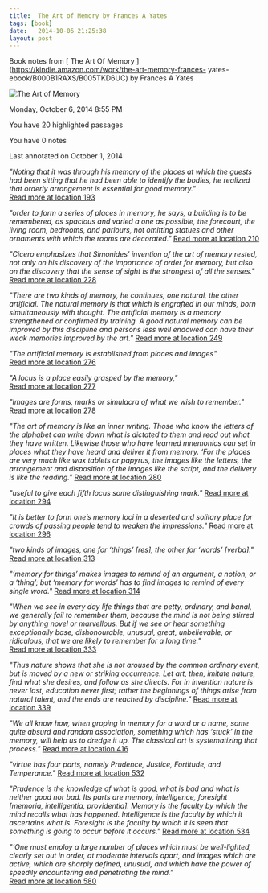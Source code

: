 ```yaml
---
title:  The Art of Memory by Frances A Yates
tags: [book]
date:   2014-10-06 21:25:38
layout: post
---
```

Book notes from [ The Art Of Memory  ](https://kindle.amazon.com/work/the-art-memory-frances-
yates-ebook/B000B1RAXS/B005TKD6UC) by Frances A Yates

![The Art of Memory](http://ecx.images-amazon.com/images/I/51lq3XLHQzL.jpg)

Monday, October 6, 2014 8:55 PM

You have  20  highlighted passages

You have  0  notes

Last annotated on October 1, 2014

*"Noting that it was through his memory of the places at which the guests had
been sitting that he had been able to identify the bodies, he realized that
orderly arrangement is essential for good memory."*  [ Read more at location 193
](kindle://book/?action=open&amp;asin=B005TKD6UC&amp;location=193)

*"order to form a series of places in memory, he says, a building is to be
remembered, as spacious and varied a one as possible, the forecourt, the
living room, bedrooms, and parlours, not omitting statues and other ornaments
with which the rooms are decorated."*  [ Read more at location 210
](kindle://book/?action=open&amp;asin=B005TKD6UC&amp;location=210)

*"Cicero emphasizes that Simonides’ invention of the art of memory rested, not
only on his discovery of the importance of order for memory, but also on the
discovery that the sense of sight is the strongest of all the senses."*  [ Read
more at location 228
](kindle://book/?action=open&amp;asin=B005TKD6UC&amp;location=228)

*"There are two kinds of memory, he continues, one natural, the other
artificial. The natural memory is that which is engrafted in our minds, born
simultaneously with thought. The artificial memory is a memory strengthened or
confirmed by training. A good natural memory can be improved by this
discipline and persons less well endowed can have their weak memories improved
by the art."*  [ Read more at location 249
](kindle://book/?action=open&amp;asin=B005TKD6UC&amp;location=249)

*"The artificial memory is established from places and images"*  [ Read more at
location 276
](kindle://book/?action=open&amp;asin=B005TKD6UC&amp;location=276)

*"A locus is a place easily grasped by the memory,"*  [ Read more at location 277
](kindle://book/?action=open&amp;asin=B005TKD6UC&amp;location=277)

*"Images are forms, marks or simulacra of what we wish to remember."*  [ Read more at location 278
](kindle://book/?action=open&amp;asin=B005TKD6UC&amp;location=278)

*"The art of memory is like an inner writing. Those who know the letters of the
alphabet can write down what is dictated to them and read out what they have
written. Likewise those who have learned mnemonics can set in places what they
have heard and deliver it from memory. ‘For the places are very much like wax
tablets or papyrus, the images like the letters, the arrangement and
disposition of the images like the script, and the delivery is like the
reading."*  [ Read more at location 280
](kindle://book/?action=open&amp;asin=B005TKD6UC&amp;location=280)

*"useful to give each fifth locus some distinguishing mark."*  [ Read more at
location 294
](kindle://book/?action=open&amp;asin=B005TKD6UC&amp;location=294)

*"It is better to form one’s memory loci in a deserted and solitary place for
crowds of passing people tend to weaken the impressions."*  [ Read more at
location 296
](kindle://book/?action=open&amp;asin=B005TKD6UC&amp;location=296)

*"two kinds of images, one for ‘things’ [res], the other for ‘words’ [verba]."*  [
Read more at location 313
](kindle://book/?action=open&amp;asin=B005TKD6UC&amp;location=313)

*"‘memory for things’ makes images to remind of an argument, a notion, or a
‘thing’; but ‘memory for words’ has to find images to remind of every single
word."*  [ Read more at location 314
](kindle://book/?action=open&amp;asin=B005TKD6UC&amp;location=314)

*"When we see in every day life things that are petty, ordinary, and banal, we
generally fail to remember them, because the mind is not being stirred by
anything novel or marvellous. But if we see or hear something exceptionally
base, dishonourable, unusual, great, unbelievable, or ridiculous, that we are
likely to remember for a long time."*  [ Read more at location 333
](kindle://book/?action=open&amp;asin=B005TKD6UC&amp;location=333)

*"Thus nature shows that she is not aroused by the common ordinary event, but is
moved by a new or striking occurrence. Let art, then, imitate nature, find
what she desires, and follow as she directs. For in invention nature is never
last, education never first; rather the beginnings of things arise from
natural talent, and the ends are reached by discipline."*  [ Read more at
location 339
](kindle://book/?action=open&amp;asin=B005TKD6UC&amp;location=339)

*"We all know how, when groping in memory for a word or a name, some quite
absurd and random association, something which has ‘stuck’ in the memory, will
help us to dredge it up. The classical art is systematizing that process."*  [
Read more at location 416
](kindle://book/?action=open&amp;asin=B005TKD6UC&amp;location=416)

*"virtue has four parts, namely Prudence, Justice, Fortitude, and Temperance."*  [
Read more at location 532
](kindle://book/?action=open&amp;asin=B005TKD6UC&amp;location=532)

*"Prudence is the knowledge of what is good, what is bad and what is neither
good nor bad. Its parts are memory, intelligence, foresight [memoria, intelligentia, providentia]. Memory is the faculty by which the mind recalls what has happened. Intelligence is
the faculty by which it ascertains what is. Foresight is the faculty by which
it is seen that something is going to occur before it occurs."*  [ Read more
at location 534
](kindle://book/?action=open&amp;asin=B005TKD6UC&amp;location=534)

*"‘One must employ a large number of places which must be well-lighted, clearly
set out in order, at moderate intervals apart, and images which are active,
which are sharply defined, unusual, and which have the power of speedily
encountering and penetrating the mind."*  [ Read more at location 580
](kindle://book/?action=open&amp;asin=B005TKD6UC&amp;location=580)
